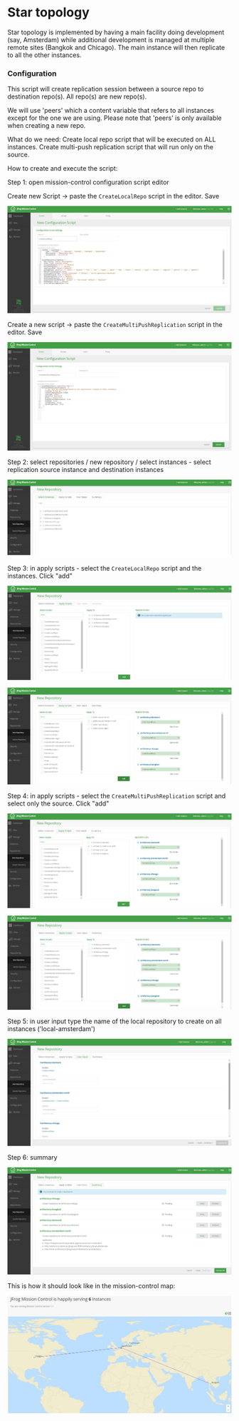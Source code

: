 Star topology
==========================

Star topology is implemented by having a main facility doing development (say, Amsterdam) while additional development is managed at multiple remote sites (Bangkok and Chicago). The main instance will then replicate to all the other instances.

### Configuration

This script will create replication session between a source repo to destination repo(s). 
All repo(s) are new repo(s).

We will use 'peers' which a content variable that refers to all instances except for the one we are using. 
Please note that 'peers' is only available when creating a new repo.

What do we need:
Create local repo script that will be executed on ALL instances. 
Create multi-push replication script that will run only on the source. 

How to create and execute the script:

Step 1: open mission-control configuration script editor 

Create new Script -> paste the `CreateLocalRepo` script in the editor. Save

![alt tag](screenshots/CreateLocalRepoScript.jpg)

Create a new script -> paste the `CreateMultiPushReplication` script in the editor. Save

![alt tag](screenshots/CreateReplicationScript.jpg)

Step 2: select repositories / new repository / select instances - select replication source instance and destination instances

![alt tag](screenshots/NewRepo0.jpg)

Step 3: in apply scripts - select the `CreateLocalRepo` script and the instances. Click "add" 

![alt tag](screenshots/NewRepo1.jpg)

![alt tag](screenshots/NewRepo2.jpg)

Step 4: in apply scripts - select the `CreateMultiPushReplication` script and select only the source. Click "add" 

![alt tag](screenshots/NewRepo3.jpg)

![alt tag](screenshots/NewRepo4.jpg)

Step 5: in user input type the name of the local repository to create on all instances ('local-amsterdam')

![alt tag](screenshots/NewRepo5.jpg)

Step 6: summary 

![alt tag](screenshots/NewRepo6.jpg)

This is how it should look like in the mission-control map:

![alt tag](screenshots/StarMap.jpg)
